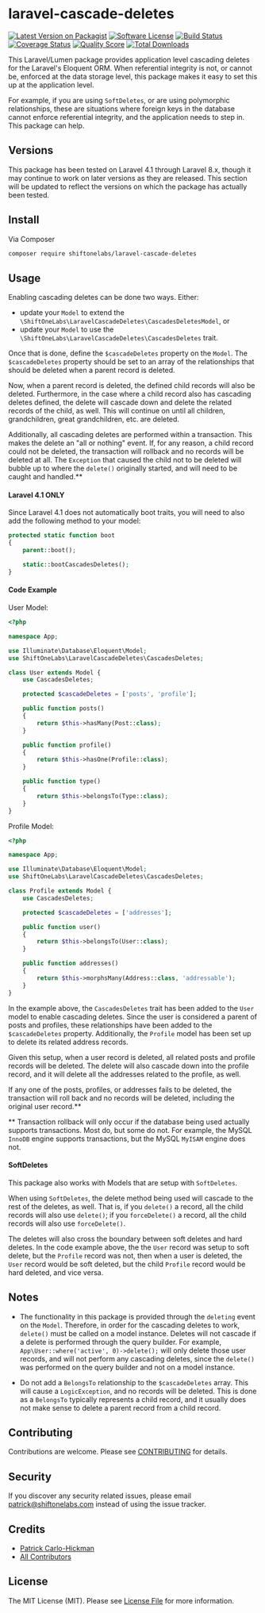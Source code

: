 # laravel-cascade-deletes

[![Latest Version on Packagist][ico-version]][link-packagist]
[![Software License][ico-license]](LICENSE.txt)
[![Build Status][ico-travis]][link-travis]
[![Coverage Status][ico-scrutinizer]][link-scrutinizer]
[![Quality Score][ico-code-quality]][link-code-quality]
[![Total Downloads][ico-downloads]][link-downloads]

This Laravel/Lumen package provides application level cascading deletes for the Laravel's Eloquent ORM. When referential integrity is not, or cannot be, enforced at the data storage level, this package makes it easy to set this up at the application level.

For example, if you are using `SoftDeletes`, or are using polymorphic relationships, these are situations where foreign keys in the database cannot enforce referential integrity, and the application needs to step in. This package can help.

## Versions

This package has been tested on Laravel 4.1 through Laravel 8.x, though it may continue to work on later versions as they are released. This section will be updated to reflect the versions on which the package has actually been tested.

## Install

Via Composer

``` bash
composer require shiftonelabs/laravel-cascade-deletes
```

## Usage

Enabling cascading deletes can be done two ways. Either:
- update your `Model` to extend the `\ShiftOneLabs\LaravelCascadeDeletes\CascadesDeletesModel`, or
- update your `Model` to use the `\ShiftOneLabs\LaravelCascadeDeletes\CascadesDeletes` trait.

Once that is done, define the `$cascadeDeletes` property on the `Model`. The `$cascadeDeletes` property should be set to an array of the relationships that should be deleted when a parent record is deleted.

Now, when a parent record is deleted, the defined child records will also be deleted. Furthermore, in the case where a child record also has cascading deletes defined, the delete will cascade down and delete the related records of the child, as well. This will continue on until all children, grandchildren, great grandchildren, etc. are deleted.

Additionally, all cascading deletes are performed within a transaction. This makes the delete an "all or nothing" event. If, for any reason, a child record could not be deleted, the transaction will rollback and no records will be deleted at all. The `Exception` that caused the child not to be deleted will bubble up to where the `delete()` originally started, and will need to be caught and handled.**

#### Laravel 4.1 ONLY

Since Laravel 4.1 does not automatically boot traits, you will need to also add the following method to your model:

``` php
protected static function boot
{
    parent::boot();

    static::bootCascadesDeletes();
}
```

#### Code Example

User Model:

``` php
<?php

namespace App;

use Illuminate\Database\Eloquent\Model;
use ShiftOneLabs\LaravelCascadeDeletes\CascadesDeletes;

class User extends Model {
    use CascadesDeletes;

    protected $cascadeDeletes = ['posts', 'profile'];

    public function posts()
    {
        return $this->hasMany(Post::class);
    }

    public function profile()
    {
        return $this->hasOne(Profile::class);
    }

    public function type()
    {
        return $this->belongsTo(Type::class);
    }
}
```

Profile Model:

``` php
<?php

namespace App;

use Illuminate\Database\Eloquent\Model;
use ShiftOneLabs\LaravelCascadeDeletes\CascadesDeletes;

class Profile extends Model {
    use CascadesDeletes;

    protected $cascadeDeletes = ['addresses'];

    public function user()
    {
        return $this->belongsTo(User::class);
    }

    public function addresses()
    {
        return $this->morphsMany(Address::class, 'addressable');
    }
}
```

In the example above, the `CascadesDeletes` trait has been added to the `User` model to enable cascading deletes. Since the user is considered a parent of posts and profiles, these relationships have been added to the `$cascadeDeletes` property. Additionally, the `Profile` model has been set up to delete its related address records.

Given this setup, when a user record is deleted, all related posts and profile records will be deleted. The delete will also cascade down into the profile record, and it will delete all the addresses related to the profile, as well.

If any one of the posts, profiles, or addresses fails to be deleted, the transaction will roll back and no records will be deleted, including the original user record.**

** Transaction rollback will only occur if the database being used actually supports transactions. Most do, but some do not. For example, the MySQL `InnoDB` engine supports transactions, but the MySQL `MyISAM` engine does not.

#### SoftDeletes

This package also works with Models that are setup with `SoftDeletes`.

When using `SoftDeletes`, the delete method being used will cascade to the rest of the deletes, as well. That is, if you `delete()` a record, all the child records will also use `delete()`; if you `forceDelete()` a record, all the child records will also use `forceDelete()`.

The deletes will also cross the boundary between soft deletes and hard deletes. In the code example above, the the `User` record was setup to soft delete, but the `Profile` record was not, then when a user is deleted, the `User` record would be soft deleted, but the child `Profile` record would be hard deleted, and vice versa.

## Notes

- The functionality in this package is provided through the `deleting` event on the `Model`. Therefore, in order for the cascading deletes to work, `delete()` must be called on a model instance. Deletes will not cascade if a delete is performed through the query builder. For example, `App\User::where('active', 0)->delete();` will only delete those user records, and will not perform any cascading deletes, since the `delete()` was performed on the query builder and not on a model instance.

- Do not add a `BelongsTo` relationship to the `$cascadeDeletes` array. This will cause a `LogicException`, and no records will be deleted. This is done as a `BelongsTo` typically represents a child record, and it usually does not make sense to delete a parent record from a child record.

## Contributing

Contributions are welcome. Please see [CONTRIBUTING](CONTRIBUTING.md) for details.

## Security

If you discover any security related issues, please email patrick@shiftonelabs.com instead of using the issue tracker.

## Credits

- [Patrick Carlo-Hickman][link-author]
- [All Contributors][link-contributors]

## License

The MIT License (MIT). Please see [License File](LICENSE.txt) for more information.

[ico-version]: https://img.shields.io/packagist/v/shiftonelabs/laravel-cascade-deletes.svg?style=flat-square
[ico-license]: https://img.shields.io/badge/license-MIT-brightgreen.svg?style=flat-square
[ico-travis]: https://img.shields.io/travis/shiftonelabs/laravel-cascade-deletes/master.svg?style=flat-square
[ico-scrutinizer]: https://img.shields.io/scrutinizer/coverage/g/shiftonelabs/laravel-cascade-deletes.svg?style=flat-square
[ico-code-quality]: https://img.shields.io/scrutinizer/g/shiftonelabs/laravel-cascade-deletes.svg?style=flat-square
[ico-downloads]: https://img.shields.io/packagist/dt/shiftonelabs/laravel-cascade-deletes.svg?style=flat-square

[link-packagist]: https://packagist.org/packages/shiftonelabs/laravel-cascade-deletes
[link-travis]: https://travis-ci.org/shiftonelabs/laravel-cascade-deletes
[link-scrutinizer]: https://scrutinizer-ci.com/g/shiftonelabs/laravel-cascade-deletes/code-structure
[link-code-quality]: https://scrutinizer-ci.com/g/shiftonelabs/laravel-cascade-deletes
[link-downloads]: https://packagist.org/packages/shiftonelabs/laravel-cascade-deletes
[link-author]: https://github.com/patrickcarlohickman
[link-contributors]: ../../contributors
